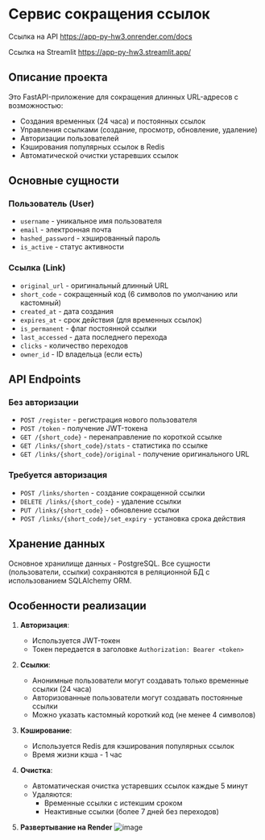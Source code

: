 # Сервис сокращения ссылок
Ссылка на API https://app-py-hw3.onrender.com/docs

Ссылка на Streamlit https://app-py-hw3.streamlit.app/
## Описание проекта
Это FastAPI-приложение для сокращения длинных URL-адресов с возможностью:
- Создания временных (24 часа) и постоянных ссылок
- Управления ссылками (создание, просмотр, обновление, удаление)
- Авторизации пользователей
- Кэширования популярных ссылок в Redis
- Автоматической очистки устаревших ссылок

## Основные сущности

### Пользователь (User)
- `username` - уникальное имя пользователя
- `email` - электронная почта
- `hashed_password` - хэшированный пароль
- `is_active` - статус активности

### Ссылка (Link)
- `original_url` - оригинальный длинный URL
- `short_code` - сокращенный код (6 символов по умолчанию или кастомный)
- `created_at` - дата создания
- `expires_at` - срок действия (для временных ссылок)
- `is_permanent` - флаг постоянной ссылки
- `last_accessed` - дата последнего перехода
- `clicks` - количество переходов
- `owner_id` - ID владельца (если есть)

## API Endpoints

### Без авторизации
- `POST /register` - регистрация нового пользователя
- `POST /token` - получение JWT-токена
- `GET /{short_code}` - перенаправление по короткой ссылке
- `GET /links/{short_code}/stats` - статистика по ссылке
- `GET /links/{short_code}/original` - получение оригинального URL

### Требуется авторизация
- `POST /links/shorten` - создание сокращенной ссылки
- `DELETE /links/{short_code}` - удаление ссылки
- `PUT /links/{short_code}` - обновление ссылки
- `POST /links/{short_code}/set_expiry` - установка срока действия
## Хранение данных
Основное хранилище данных - PostgreSQL. Все сущности (пользователи, ссылки) сохраняются в реляционной БД с использованием SQLAlchemy ORM.
## Особенности реализации

1. **Авторизация**:
   - Используется JWT-токен
   - Токен передается в заголовке `Authorization: Bearer <token>`

2. **Ссылки**:
   - Анонимные пользователи могут создавать только временные ссылки (24 часа)
   - Авторизованные пользователи могут создавать постоянные ссылки
   - Можно указать кастомный короткий код (не менее 4 символов)

3. **Кэширование**:
   - Используется Redis для кэширования популярных ссылок
   - Время жизни кэша - 1 час

4. **Очистка**:
   - Автоматическая очистка устаревших ссылок каждые 5 минут
   - Удаляются:
     - Временные ссылки с истекшим сроком
     - Неактивные ссылки (более 7 дней без переходов)

5. **Развертывание на Render**
   ![image](https://github.com/user-attachments/assets/7a7748c7-9649-4379-bb8b-de993880e7bf)


